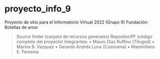# proyecto_info_9
Proyecto de sitio para el Informatorio Virtual 2022 (Grupo 9)
Fundación: Botellas de amor
> Source folder (carpeta de recursos generales)
> RepositoriPF (código completo del proyecto)
> Integrantes:
  • Mauro Diaz Ruffino (Titogod)
  • Marina B. Vazquez 
  • Gerardo Andrés Luna (Cosorama)
  • Maximiliano E. Femenia
